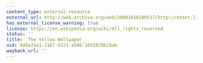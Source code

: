 ```yaml
---
content_type: external-resource
external_url: http://web.archive.org/web/20081026180517/http://etext.lib.virginia.edu/toc/modeng/public/GilYell.html
has_external_license_warning: true
license: https://en.wikipedia.org/wiki/All_rights_reserved
status: ''
title: _The Yellow Wallpaper_
uid: 8d4a7aa1-2167-4221-a566-1651629b18ab
wayback_url: ''
---
```

